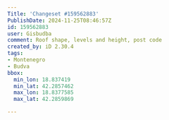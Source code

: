 ```yaml
---
Title: 'Changeset #159562883'
PublishDate: 2024-11-25T08:46:57Z
id: 159562883
user: Gisbudba
comment: Roof shape, levels and height, post code
created_by: iD 2.30.4
tags:
- Montenegro
- Budva
bbox:
  min_lon: 18.837419
  min_lat: 42.2857462
  max_lon: 18.8377585
  max_lat: 42.2859869

---
```

